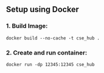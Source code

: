 ## Setup using Docker
                

### 1. Build Image:
`docker build --no-cache -t cse_hub .`

### 2. Create and run container:
`docker run -dp 12345:12345 cse_hub`

